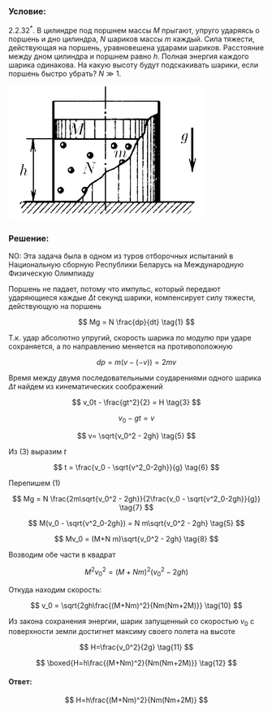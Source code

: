 ###  Условие:

$2.2.32^*.$ В цилиндре под поршнем массы $M$ прыгают, упруго ударяясь о поршень и дно цилиндра, $N$ шариков массы $m$ каждый. Сила тяжести, действующая на поршень, уравновешена ударами шариков. Расстояние между дном цилиндра и поршнем равно $h$. Полная энергия каждого шарика одинакова. На какую высоту будут подскакивать шарики, если поршень быстро убрать? $N \gg 1$.

![ К задаче 2.2.32 |386x266, 39%](../../img/2.2.32/statement.png)

###  Решение:

NO: Эта задача была в одном из туров отборочных испытаний в Национальную сборную Республики Беларусь на Международную Физическую Олимпиаду

Поршень не падает, потому что импульс, который передают ударяющиеся каждые $\Delta t$ секунд шарики, компенсирует силу тяжести, действующую на поршень

$$
Mg = N \frac{dp}{dt} \tag{1}
$$

Т.к. удар абсолютно упругий, скорость шарика по модулю при ударе сохраняется, а по направлению меняется на противоположную

$$
dp = m(v - (-v)) = 2mv \tag{2}
$$

Время между двумя последовательными соударениями одного шарика $\Delta t$ найдем из кинематических соображений

$$
v_0t - \frac{gt^2}{2} = H \tag{3}
$$

$$
v_0 - gt = v \tag{4}
$$

$$
v= \sqrt{v_0^2 - 2gh} \tag{5}
$$

Из $\text{(3)}$ выразим $t$

$$
t = \frac{v_0 - \sqrt{v^2_0-2gh}}{g} \tag{6}
$$

Перепишем $\text{(1)}$

$$
Mg = N \frac{2m\sqrt{v_0^2 - 2gh}}{2\frac{v_0 - \sqrt{v^2_0-2gh}}{g}} \tag{7}
$$

$$
M(v_0 - \sqrt{v^2_0-2gh}) = N m\sqrt{v_0^2 - 2gh} \tag{5}
$$

$$
Mv_0 = (M+N m)\sqrt{v_0^2 - 2gh} \tag{8}
$$

Возводим обе части в квадрат

$$
M^2v_0^2 = (M+N m)^2(v_0^2 - 2gh) \tag{9}
$$

Откуда находим скорость:

$$
v_0 = \sqrt{2gh\frac{(M+Nm)^2}{Nm(Nm+2M)}} \tag{10}
$$

Из закона сохранения энергии, шарик запущенный со скоростью $v_0$ с поверхности земли достигнет максиму своего полета на высоте

$$
H=\frac{v_0^2}{2g} \tag{11}
$$

$$
\boxed{H=h\frac{(M+Nm)^2}{Nm(Nm+2M)}} \tag{12}
$$

#### Ответ:

$$
H=h\frac{(M+Nm)^2}{Nm(Nm+2M)}
$$